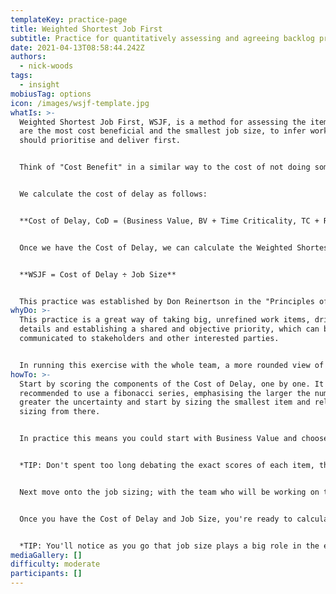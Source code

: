 ```yaml
---
templateKey: practice-page
title: Weighted Shortest Job First
subtitle: Practice for quantitatively assessing and agreeing backlog prioritisation
date: 2021-04-13T08:58:44.242Z
authors:
  - nick-woods
tags:
  - insight
mobiusTag: options
icon: /images/wsjf-template.jpg
whatIs: >-
  Weighted Shortest Job First, WSJF, is a method for assessing the items which
  are the most cost beneficial and the smallest job size, to infer work items we
  should prioritise and deliver first. 


  Think of "Cost Benefit" in a similar way to the cost of not doing something. If we decide NOT to fix something and it leads to significant damage, then the cost to fix it and the resulting damage has gone up over time. Or if we delay building something which would have generated income if it had been ready sooner, then the cost of NOT having that thing has increased over time. This could be the opportunity cost or the "Cost of Delay".


  We calculate the cost of delay as follows:


  **Cost of Delay, CoD = (Business Value, BV + Time Criticality, TC + Risk Reduction or Opportunity Enablement, RR/OE)**


  Once we have the Cost of Delay, we can calculate the Weighted Shortest Job First score by dividing this by the job size; therefore favouring the highly cost beneficial but smallest jobs first:


  **WSJF = Cost of Delay ÷ Job Size**


  This practice was established by Don Reinertson in the "Principles of Product Development Flow" as an evolution of the 'shortest job first' method used previously. It has been popularised in the Scaled Agile Framework methodology, supporting many of its guiding principles.
whyDo: >-
  This practice is a great way of taking big, unrefined work items, driving down
  details and establishing a shared and objective priority, which can be easily
  communicated to stakeholders and other interested parties.


  In running this exercise with the whole team, a more rounded view of the priority and sequencing is established; bringing the team closer to the urgency for working on particular items vs others.
howTo: >-
  Start by scoring the components of the Cost of Delay, one by one. It's
  recommended to use a fibonacci series, emphasising the larger the number the
  greater the uncertainty and start by sizing the smallest item and relatively
  sizing from there.


  In practice this means you could start with Business Value and choose the item on your list which you would consider the lowest, give this a score of 1. Then find the next smallest item, decide whether this is equally valuable or more valuable and then score it accordingly. Continue through the list and then move on to Time Criticality, then Risk Reduction or Opportunity Enablement. Once all these have been scored, you can sum the results to get the Cost of Delay for each item. 


  *TIP: Don't spent too long debating the exact scores of each item, this is helped along by sticking to the fibonacci series.*


  Next move onto the job sizing; with the team who will be working on these work items; similar to before, start with the item which is believed to be the smallest job size on the list and give this a 1, then relatively size other items on the list based on this.


  Once you have the Cost of Delay and Job Size, you're ready to calculate the Weighted Shortest Job First score. The higher the score, the higher the priority of the work item.


  *TIP: You'll notice as you go that job size plays a big role in the eventual prioritisation of work items. It may be useful to review your backlog when you have your scoring and see if the majority of the value from a work item is garnered from a smaller slice of the original backlog item.*
mediaGallery: []
difficulty: moderate
participants: []
---
```

